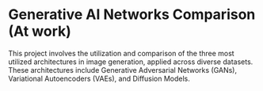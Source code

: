 # Generative AI Networks Comparison (At work)

This project involves the utilization and comparison of the three most utilized architectures in image generation, applied across diverse datasets. These architectures include Generative Adversarial Networks (GANs), Variational Autoencoders (VAEs), and Diffusion Models.

